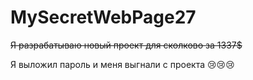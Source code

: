 # MySecretWebPage27
<strike>Я разрабатываю новый проект для сколково за 1337$</strike>

Я выложил пароль и меня выгнали с проекта 😢😢😢

